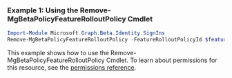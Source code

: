 ### Example 1: Using the Remove-MgBetaPolicyFeatureRolloutPolicy Cmdlet
```powershell
Import-Module Microsoft.Graph.Beta.Identity.SignIns
Remove-MgBetaPolicyFeatureRolloutPolicy -FeatureRolloutPolicyId $featureRolloutPolicyId
```
This example shows how to use the Remove-MgBetaPolicyFeatureRolloutPolicy Cmdlet.
To learn about permissions for this resource, see the [permissions reference](/graph/permissions-reference).
